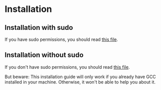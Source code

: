 # Installation

## Installation with sudo

If you have sudo permissions, you should read [this file](https://github.com/murilobnt/gs2d_engine/blob/master/.github/installation/installation-with-sudo.md).

## Installation without sudo

If you don't have sudo permissions, you should read [this file](https://github.com/murilobnt/gs2d_engine/blob/master/.github/installation/installation-without-sudo.md).

But beware: This installation guide will only work if you already have
GCC installed in your machine. Otherwise, it won't be able to help
you about it.